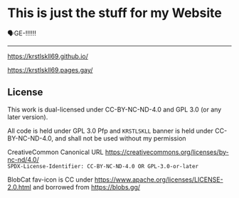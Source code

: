 # This is just the stuff for my Website
🗣️GE-‼️‼️‼️

----

https://krstlskll69.github.io/

https://krstlskll69.pages.gay/

## License

This work is dual-licensed under CC-BY-NC-ND-4.0 and GPL 3.0 (or any later version).

All code is held under GPL 3.0
Pfp and `KRSTLSKLL` banner is held under CC-BY-NC-ND-4.0, and shall not be used without my permission


CreativeCommon Canonical URL https://creativecommons.org/licenses/by-nc-nd/4.0/ </br>
`SPDX-License-Identifier: CC-BY-NC-ND-4.0 OR GPL-3.0-or-later`

BlobCat fav-icon is CC under https://www.apache.org/licenses/LICENSE-2.0.html and borrowed from https://blobs.gg/